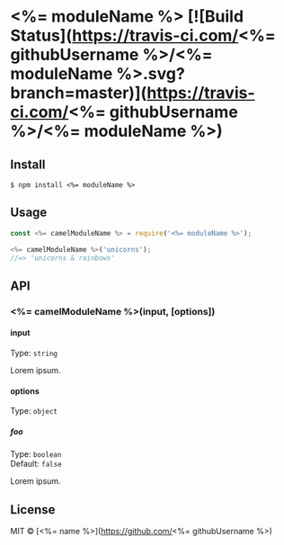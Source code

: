 # <%= moduleName %> [![Build Status](https://travis-ci.com/<%= githubUsername %>/<%= moduleName %>.svg?branch=master)](https://travis-ci.com/<%= githubUsername %>/<%= moduleName %>)

>


## Install

```
$ npm install <%= moduleName %>
```


## Usage

```js
const <%= camelModuleName %> = require('<%= moduleName %>');

<%= camelModuleName %>('unicorns');
//=> 'unicorns & rainbows'
```


## API

### <%= camelModuleName %>(input, [options])

#### input

Type: `string`

Lorem ipsum.

#### options

Type: `object`

##### foo

Type: `boolean`<br>
Default: `false`

Lorem ipsum.


## License

MIT © [<%= name %>](https://github.com/<%= githubUsername %>)
